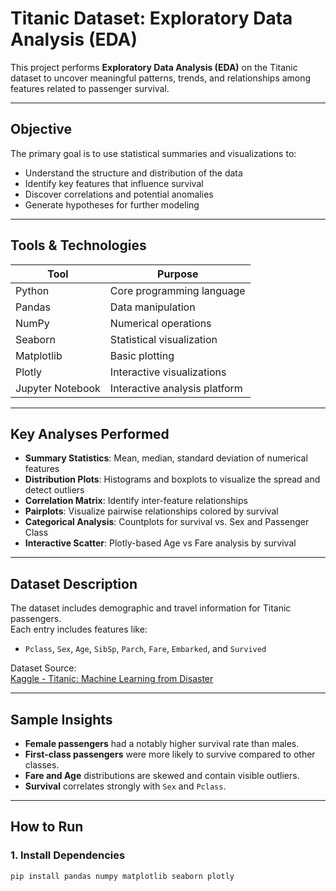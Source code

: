 # Titanic Dataset: Exploratory Data Analysis (EDA)

This project performs **Exploratory Data Analysis (EDA)** on the Titanic dataset to uncover meaningful patterns, trends, and relationships among features related to passenger survival.

---

##  Objective

The primary goal is to use statistical summaries and visualizations to:
- Understand the structure and distribution of the data
- Identify key features that influence survival
- Discover correlations and potential anomalies
- Generate hypotheses for further modeling

---

##  Tools & Technologies

| Tool           | Purpose                         |
|----------------|---------------------------------|
| Python         | Core programming language       |
| Pandas         | Data manipulation               |
| NumPy          | Numerical operations            |
| Seaborn        | Statistical visualization       |
| Matplotlib     | Basic plotting                  |
| Plotly         | Interactive visualizations      |
| Jupyter Notebook | Interactive analysis platform |

---

##  Key Analyses Performed

- **Summary Statistics**: Mean, median, standard deviation of numerical features
- **Distribution Plots**: Histograms and boxplots to visualize the spread and detect outliers
- **Correlation Matrix**: Identify inter-feature relationships
- **Pairplots**: Visualize pairwise relationships colored by survival
- **Categorical Analysis**: Countplots for survival vs. Sex and Passenger Class
- **Interactive Scatter**: Plotly-based Age vs Fare analysis by survival

---

##  Dataset Description

The dataset includes demographic and travel information for Titanic passengers.  
Each entry includes features like:
- `Pclass`, `Sex`, `Age`, `SibSp`, `Parch`, `Fare`, `Embarked`, and `Survived`

Dataset Source:  
[Kaggle - Titanic: Machine Learning from Disaster](https://www.kaggle.com/c/titanic/data)

---

##  Sample Insights

- **Female passengers** had a notably higher survival rate than males.
- **First-class passengers** were more likely to survive compared to other classes.
- **Fare and Age** distributions are skewed and contain visible outliers.
- **Survival** correlates strongly with `Sex` and `Pclass`.

---

##  How to Run

### 1. Install Dependencies
```bash
pip install pandas numpy matplotlib seaborn plotly
